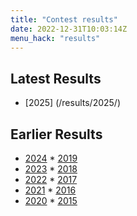 ```yaml
---
title: "Contest results"
date: 2022-12-31T10:03:14Z
menu_hack: "results"
---
```


## Latest Results
* [2025] (/results/2025/)


## Earlier Results

* [2024](/results/2024/)  * [2019](/results/2019/)
* [2023](/results/2023/)  * [2018](/results/2018/)
* [2022](/results/2022/)  * [2017](/results/2017/)  
* [2021](/results/2021/)  * [2016](/results/2016/)
* [2020](/results/2020/)  * [2015](/results/2015/)





